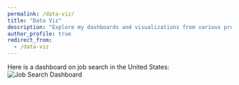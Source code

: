 ```yaml
---
permalink: /data-viz/
title: "Data Viz"
description: "Explore my dashboards and visualizations from various projects."
author_profile: true
redirect_from:
  - /data-viz
---
```

Here is a dashboard on job search in the United States:
![Job Search Dashboard](https://github.com/your-username/your-repo/blob/main/files/Job%20Search%20Dashboard.png?raw=true)
